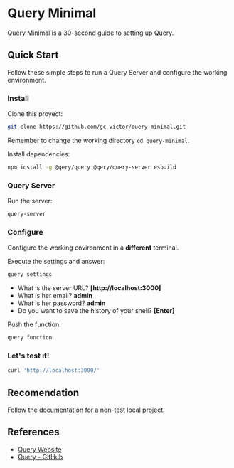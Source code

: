 # Query Minimal

Query Minimal is a 30-second guide to setting up Query.

## Quick Start

Follow these simple steps to run a Query Server and configure the working environment.

### Install

Clone this proyect:

```sh
git clone https://github.com/gc-victor/query-minimal.git
```

Remember to change the working directory `cd query-minimal`.

Install dependencies:

```sh
npm install -g @qery/query @qery/query-server esbuild
```

### Query Server

Run the server:

```sh
query-server
```

### Configure

Configure the working environment in a **different** terminal.

Execute the settings and answer:

```sh
query settings
```

- What is the server URL? **[http&ZeroWidthSpace;://localhost:3000]**
- What is her email? **admin**
- What is her password? **admin**
- Do you want to save the history of your shell? **[Enter]**

Push the function:

```sh
query function
```

### Let's test it!

```sh
curl 'http://localhost:3000/'
```

## Recomendation

Follow the [documentation](https://github.com/gc-victor/query/blob/main/README.md) for a non-test local project.

## References

- [Query Website](https://qery.io)
- [Query - GitHub](https://github.com/gc-victor/query)